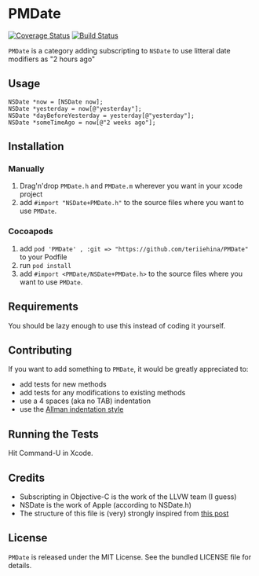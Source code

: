 PMDate
======

[![Coverage Status](https://coveralls.io/repos/teriiehina/PMDate/badge.svg)](https://coveralls.io/r/teriiehina/PMDate)
[![Build Status](https://travis-ci.org/teriiehina/PMDate.svg?branch=master)](https://travis-ci.org/teriiehina/PMDate)

`PMDate` is a category adding subscripting to `NSDate` to use litteral date modifiers as "2 hours ago"

## Usage

    NSDate *now = [NSDate now];
    NSDate *yesterday = now[@"yesterday"];
    NSDate *dayBeforeYesterday = yesterday[@"yesterday"];
    NSDate *someTimeAgo = now[@"2 weeks ago"];

## Installation

### Manually

  1. Drag'n'drop `PMDate.h` and `PMDate.m` wherever you want in your xcode project
  2. add `#import "NSDate+PMDate.h"` to the source files where you want to use `PMDate`.

### Cocoapods

  1. add `pod 'PMDate' , :git => "https://github.com/teriiehina/PMDate"` to your Podfile
  2. run `pod install`
  3. add `#import <PMDate/NSDate+PMDate.h>` to the source files where you want to use `PMDate`.

## Requirements

You should be lazy enough to use this instead of coding it yourself.

## Contributing

If you want to add something to `PMDate`, it would be greatly appreciated to:

  - add tests for new methods
  - add tests for any modifications to existing methods
  - use a 4 spaces (aka no TAB) indentation
  - use the [Allman indentation style](http://en.wikipedia.org/wiki/Indent_style#Allman_style)

## Running the Tests

Hit Command-U in Xcode.

## Credits

  - Subscripting in Objective-C is the work of the LLVW team (I guess)
  - NSDate is the work of Apple (according to NSDate.h)
  - The structure of this file is (very) strongly inspired from [this post](http://williamdurand.fr/2013/07/04/on-open-sourcing-libraries/)

## License

`PMDate` is released under the MIT License. 
See the bundled LICENSE file for details.
